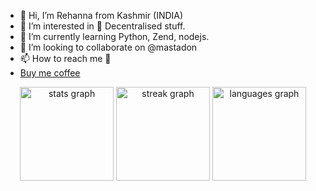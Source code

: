 - 👋 Hi, I’m Rehanna from Kashmir (INDIA)
- 👀 I’m interested in 🔏 Decentralised stuff.
- 🌱 I’m currently learning Python, Zend, nodejs.
- 💞️ I’m looking to collaborate on @mastadon
- 📫 How to reach me 🤔
-  [Buy me coffee](https://github.com/sponsors/gr8rehanna)

<!---
gr8rehanna/gr8rehanna is a ✨ special ✨ repository because its `README.md` (this file) appears on your GitHub profile.
You can click the Preview link to take a look at your changes.
--->
<div align="center">
  <img src="https://github-readme-stats.vercel.app/api?username=gr8rehanna&hide_title=false&hide_rank=false&show_icons=true&include_all_commits=true&count_private=true&disable_animations=false&theme=dracula&locale=en&hide_border=false" height="150" alt="stats graph"  />
  <img src="https://streak-stats.demolab.com?user=gr8rehanna&locale=en&mode=daily&theme=dracula&hide_border=false&border_radius=5" height="150" alt="streak graph"  />
  <img src="https://github-readme-stats.vercel.app/api/top-langs?username=gr8rehanna&locale=en&hide_title=false&layout=compact&card_width=320&langs_count=5&theme=dracula&hide_border=false" height="150" alt="languages graph"  />
</div>
